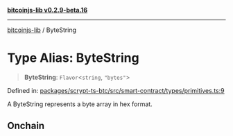 [**bitcoinjs-lib v0.2.9-beta.16**](../README.md)

***

[bitcoinjs-lib](../README.md) / ByteString

# Type Alias: ByteString

> **ByteString**: `Flavor`\<`string`, `"bytes"`\>

Defined in: [packages/scrypt-ts-btc/src/smart-contract/types/primitives.ts:9](https://github.com/sCrypt-Inc/scrypt-btc-mono/blob/7d2760b2d3565565fcb011792878d3764e0701be/packages/scrypt-ts-btc/src/smart-contract/types/primitives.ts#L9)

A ByteString represents a byte array in hex format.

## Onchain
